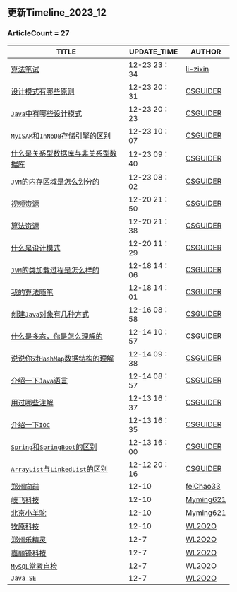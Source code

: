 ## 更新Timeline_2023_12

### ArticleCount = 27

| TITLE                                                        | UPDATE_TIME  | AUTHOR                                    |
| ------------------------------------------------------------ | ------------ | ----------------------------------------- |
| [算法笔试](./bagu/Algo/算法笔记.md)                          | 12-23 23：34 | [li-zixin](https://github.com/li-zixin)   |
| [设计模式有哪些原则](./bagu/设计模式/设计模式有哪些原则.md)  | 12-23 20：31 | [CSGUIDER](https://github.com/WL2O2O)     |
| [`Java`中有哪些设计模式](./bagu/设计模式/Java中有哪些设计模式.md) | 12-23 20：23 | [CSGUIDER](https://github.com/WL2O2O)     |
| [`MyISAM`和`InNoDB`存储引擎的区别](./bagu/MySQL/MyISAM和InNoDB存储引擎的区别.md) | 12-23 10：07 | [CSGUIDER](https://github.com/WL2O2O)     |
| [什么是关系型数据库与非关系型数据库](./bagu/MySQL/什么是关系型数据库与非关系型数据库.md) | 12-23 09：40 | [CSGUIDER](https://github.com/WL2O2O)     |
| [`JVM`的内存区域是怎么划分的](./bagu/JVM/JVM的内存区域.md)   | 12-23 08：02 | [CSGUIDER](https://github.com/WL2O2O)     |
| [视频资源](./Resources/videos.md)                            | 12-20 21：50 | [CSGUIDER](https://github.com/WL2O2O)     |
| [算法资源](./Resources/algo.md)                              | 12-20 21：38 | [CSGUIDER](https://github.com/WL2O2O)     |
| [什么是设计模式](./bagu/设计模式/什么是设计模式.md)          | 12-20 11：29 | [CSGUIDER](https://github.com/WL2O2O)     |
| [`JVM`的类加载过程是怎么样的](./bagu/JVM/JVM的类加载过程是怎么样的.md) | 12-18 14：06 | [CSGUIDER](https://github.com/WL2O2O)     |
| [我的算法随笔](./bagu/Algo/README.md)                        | 12-18 14：01 | [CSGUIDER](https://github.com/WL2O2O)     |
| [创建`Java`对象有几种方式](./bagu/JavaSE/创建Java对象有几种方式.md) | 12-16 08：58 | [CSGUIDER](https://github.com/WL2O2O)     |
| [什么是多态，你是怎么理解的](./bagu/JavaSE/什么是多态，你怎么理解的.md) | 12-14 10：57 | [CSGUIDER](https://github.com/WL2O2O)     |
| [说说你对`HashMap`数据结构的理解](./bagu/JavaSE/说说你对HashMap数据结构的理解.md) | 12-14 09：38 | [CSGUIDER](https://github.com/WL2O2O)     |
| [介绍一下`Java`语言](./bagu/JavaSE/介绍一下Java语言.md)      | 12-14 08：57 | [CSGUIDER](https://github.com/WL2O2O)     |
| [用过哪些注解](./bagu/Spring/用过哪些注解.md)                | 12-13 16：37 | [CSGUIDER](https://github.com/WL2O2O)     |
| [介绍一下`IOC`](./bagu/Spring/介绍一下IOC.md)                | 12-13 16：35 | [CSGUIDER](https://github.com/WL2O2O)     |
| [`Spring`和`SpringBoot`的区别](./bagu/Spring/Spring和SpringBoot的区别.md) | 12-13 16：00 | [CSGUIDER](https://github.com/WL2O2O)     |
| [`ArrayList`与`LinkedList`的区别](./bagu/collections/ArrayList与LinkedList区别.md) | 12-12 20：16 | [CSGUIDER](https://github.com/WL2O2O)     |
| [郑州向前](./mianjing/xq.md)                                 | 12-10        | [feiChao33](https://github.com/feiChao33) |
| [岐飞科技](./mianjing/qfkj.md)                               | 12-10        | [Myming621](https://github.com/Myming621) |
| [北京小羊驼](./mianjing/xyt.md)                              | 12-10        | [Myming621](https://github.com/Myming621) |
| [牧原科技](./mianjing/muyuan.md)                             | 12-10        | [WL2O2O](https://github.com/WL2O2O)       |
| [郑州乐精灵](./mianjing/ljl.md)                              | 12-7         | [WL2O2O](https://github.com/WL2O2O)       |
| [鑫丽锋科技](./mianjing/xlf.md)                              | 12-7         | [WL2O2O](https://github.com/WL2O2O)       |
| [`MySQL`常考自检](./bagu/MySQL自查版.md)                     | 12-7         | [WL2O2O](https://github.com/WL2O2O)       |
| [`Java SE`](./bagu/JavaSE/README.md)                         | 12-7         | [WL2O2O](https://github.com/WL2O2O)       |





<!--[介绍一下 JDK、JRE 和 JVM](./bagu/JavaSE/JDK和JRE和JVM三者的关系.md)-->

<!--[说说 String、StringBuilder 和 StringBuffer](./bagu/JavaSE/介绍一下String、StringBuilder和StringBuffer.md)-->



<!--  - [JVM 是如何创建对象的](./bagu/JVM/JVM是如何创建对象的.md)-->
<!--  - [JVM 是如何实现的平台无关](./bagu/JVM/JVM是如何实现的平台无关.md)-->
<!-- - [JVM 有哪些垃圾回收算法](./bagu/JVM/JVM有哪些垃圾回收算法.md)-->



<!-- - [JUC](./bagu/JUC/README.md)-->
<!--  - [什么是 Java 内存模型](./bagu/JUC/什么是Java内存模型.md)-->
<!--  - [什么是 ThreadLocal](./bagu/JUC/什么是ThreadLocal.md)-->
<!--  - [什么是死锁](./bagu/JUC/什么是死锁.md)-->
<!--  - [什么是线程池](./bagu/JUC/什么是线程池.md)-->



<!--  - [介绍一下 AOP](./bagu/Spring/介绍一下AOP.md)-->

